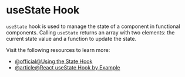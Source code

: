 # useState Hook

`useState` hook is used to manage the state of a component in functional components. Calling `useState` returns an array with two elements: the current state value and a function to update the state.

Visit the following resources to learn more:

- [@official@Using the State Hook](https://react.dev/reference/react/useState)
- [@article@React useState Hook by Example](https://www.robinwieruch.de/react-usestate-hook/)
